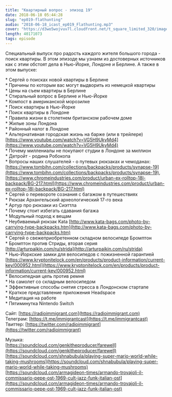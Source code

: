 ```yaml
---
title: "Квартирный вопрос - эпизод 19"
date: 2018-06-18 05:44:28
slug: "ep019-flathunting"
audio: "2018-06-18_icast_ep019_Flathunting.mp3"
cover: "https://d3wo5wojvuv7l.cloudfront.net/t_square_limited_320/images.spreaker.com/original/d20daaa729fc8cae11f6717f5c961b50.jpg"
length: 40171073
tags: episode
---
```

Специальный выпуск про радость каждого жителя большого города - поиск квартиры. В этом эпизоде мы узнаем из достоверных источников как с этим обстоят дела в Нью-Йорке, Лондоне и Берлине. А также в этом выпуске:  
  
\* Сергей о поисках новой квартиры в Берлине  
\* Причины по которым вас могут выдворить из немецкой квартиры  
\* Цены на съем квартиры в Берлине  
\* Стиральный вопрос в Берлине и Нью-Йорке  
\* Компост в американской морозилке  
\* Поиск квартиры в Нью-Йорке  
\* Поиск квартиры в Лондоне  
\* Правила жизни в столетнем британском рабочем доме  
\* Жилые зоны Лондона  
\* Районный налог в Лондоне  
\* Альтернативная городская жизнь на барже (или в трейлере) [https://www.youtube.com/watch?v=VG5H9UkyMd4](https://www.youtube.com/watch?v=VG5H9UkyMd4)  
\* Почему миллениалы не покупают студии в Лондоне за миллион  
\* Детройт - родина Робокопа  
\* Вопросы наших слушателей - о путевых рюкзаках и чемоданах: [https://www.tombihn.com/collections/backpacks/products/synapse-19](https://www.tombihn.com/collections/backpacks/products/synapse-19), [https://www.chromeindustries.com/product/urban-ex-rolltop-18l-backpack/BG-217.html](https://www.chromeindustries.com/product/urban-ex-rolltop-18l-backpack/BG-217.html)  
\* Сергей о перевороте сознания с багажом в путешествиях  
\* Рюкзак Архангельский археологический 17-го века  
\* Артур про рюкзаки из Сиэттла  
\* Почему стоит избегать сдавания багажа  
\* Модульный подход к вещам  
\* Неубиваемый рюкзак Kata [http://www.kata-bags.com/photo-by-carrying-type-backpacks.htm](http://www.kata-bags.com/photo-by-carrying-type-backpacks.htm)  
\* Сергей о свежеприобретенном складном велосипеде Бромптон  
\* Бромптон против Стриды, вторая серия [http://arturpaikin.com/ru/strida](http://arturpaikin.com/ru/strida)  
\* Нью-Йоркские замки для велосипедов с пожизненной гарантией [https://www.kryptonitelock.com/en/products/product-information/current-key/000952.html](https://www.kryptonitelock.com/en/products/product-information/current-key/000952.html)  
\* Велосипедная цепь против ремня  
\* На самолет со складным велосипедом  
\* Эффективные способы снятия стресса в Лондонском стартапе  
\* Краткое представление приложения Headspace  
\* Медитация на работе  
\* Пятиминутка Nintendo Switch  
  
Сайт: [https://radioimmigrant.com](https://radioimmigrant.com)  
Телеграм: [https://t.me/immigrantcast](https://t.me/immigrantcast)  
Твиттер: [https://twitter.com/radioimmigrant](https://twitter.com/radioimmigrant)  
  
Музыка:  
[https://soundcloud.com/genkitheproducer/farewell](https://soundcloud.com/genkitheproducer/farewell)  
[https://soundcloud.com/shnabubula/playing-super-mario-world-while-taking-mushrooms](https://soundcloud.com/shnabubula/playing-super-mario-world-while-taking-mushrooms)  
[https://soundcloud.com/armagideon-times/armando-trovajoli-il-commissario-pepe-ost-1969-cult-jazz-funk-italian-ost](https://soundcloud.com/armagideon-times/armando-trovajoli-il-commissario-pepe-ost-1969-cult-jazz-funk-italian-ost)
